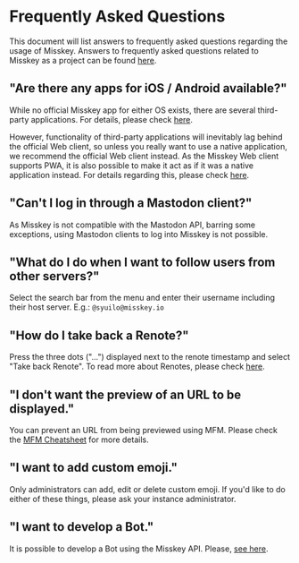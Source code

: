 # Frequently Asked Questions
This document will list answers to frequently asked questions regarding the usage of Misskey. Answers to frequently asked questions related to Misskey as a project can be found [here](./misskey).

## "Are there any apps for iOS / Android available?"
While no official Misskey app for either OS exists, there are several third-party applications. For details, please check [here](./apps).

However, functionality of third-party applications will inevitably lag behind the official Web client, so unless you really want to use a native application, we recommend the official Web client instead. As the Misskey Web client supports PWA, it is also possible to make it act as if it was a native application instead. For details regarding this, please check [here](todo).

## "Can't I log in through a Mastodon client?"
As Misskey is not compatible with the Mastodon API, barring some exceptions, using Mastodon clients to log into Misskey is not possible.

## "What do I do when I want to follow users from other servers?"
Select the search bar from the menu and enter their username including their host server. E.g.: `@syuilo@misskey.io`

## "How do I take back a Renote?"
Press the three dots ("...") displayed next to the renote timestamp and select "Take back Renote". To read more about Renotes, please check [here](../features/note).

## "I don't want the preview of an URL to be displayed."
You can prevent an URL from being previewed using MFM. Please check the [MFM Cheatsheet](/mfm-cheat-sheet) for more details.

## "I want to add custom emoji."
Only administrators can add, edit or delete custom emoji. If you'd like to do either of these things, please ask your instance administrator.

## "I want to develop a Bot."
It is possible to develop a Bot using the Misskey API. Please, [see here](../advanced/develop-bot).
